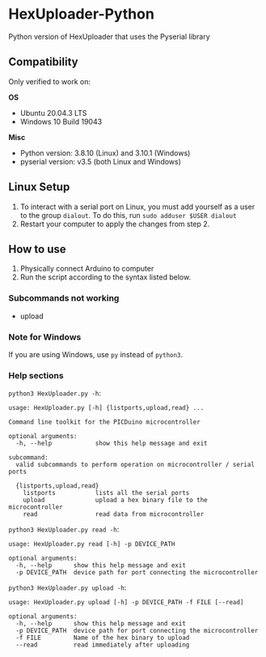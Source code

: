 # HexUploader-Python
Python version of HexUploader that uses the Pyserial library

## Compatibility
Only verified to work on:

**OS**
- Ubuntu 20.04.3 LTS
- Windows 10 Build 19043

**Misc**
- Python version: 3.8.10 (Linux) and 3.10.1 (Windows)
- pyserial version: v3.5 (both Linux and Windows)

## Linux Setup
1. To interact with a serial port on Linux, you must add yourself as a user to the group `dialout`. To do this, run `sudo adduser $USER dialout`
2. Restart your computer to apply the changes from step 2.

## How to use
1. Physically connect Arduino to computer
2. Run the script according to the syntax listed below.

### Subcommands not working
- upload

### Note for Windows
If you are using Windows, use `py` instead of `python3`.

### Help sections
`python3 HexUploader.py -h`:
```
usage: HexUploader.py [-h] {listports,upload,read} ...

Command line toolkit for the PICDuino microcontroller

optional arguments:
  -h, --help            show this help message and exit

subcommand:
  valid subcommands to perform operation on microcontroller / serial ports

  {listports,upload,read}
    listports           lists all the serial ports
    upload              upload a hex binary file to the microcontroller
    read                read data from microcontroller
```
`python3 HexUploader.py read -h`:
```
usage: HexUploader.py read [-h] -p DEVICE_PATH

optional arguments:
  -h, --help      show this help message and exit
  -p DEVICE_PATH  device path for port connecting the microcontroller
```
`python3 HexUploader.py upload -h`:
```
usage: HexUploader.py upload [-h] -p DEVICE_PATH -f FILE [--read]

optional arguments:
  -h, --help      show this help message and exit
  -p DEVICE_PATH  device path for port connecting the microcontroller
  -f FILE         Name of the hex binary to upload
  --read          read immediately after uploading
```
